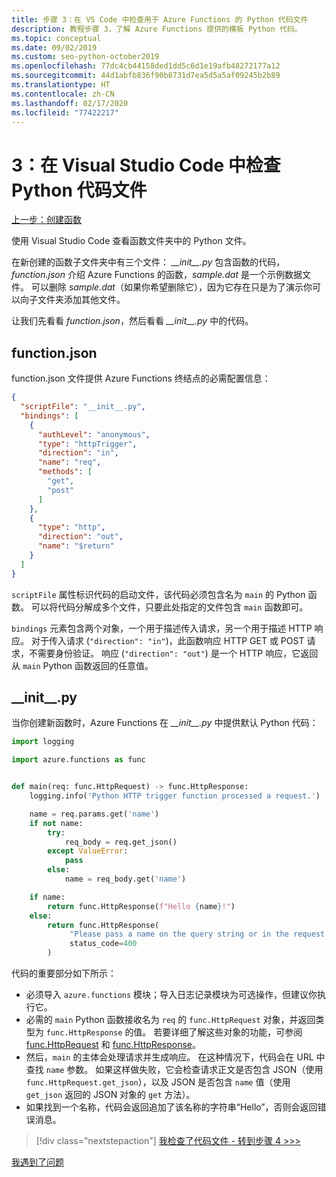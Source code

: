 ```yaml
---
title: 步骤 3：在 VS Code 中检查用于 Azure Functions 的 Python 代码文件
description: 教程步骤 3，了解 Azure Functions 提供的模板 Python 代码。
ms.topic: conceptual
ms.date: 09/02/2019
ms.custom: seo-python-october2019
ms.openlocfilehash: 77dc4cb44158ded1dd5c6d1e19afb48272177a12
ms.sourcegitcommit: 44d1abfb836f90b8731d7ea5d5a5af09245b2b89
ms.translationtype: HT
ms.contentlocale: zh-CN
ms.lasthandoff: 02/17/2020
ms.locfileid: "77422217"
---
```

# <a name="3-examine-the-python-code-files-in-visual-studio-code"></a>3：在 Visual Studio Code 中检查 Python 代码文件

[上一步：创建函数](tutorial-vs-code-serverless-python-02.md)

使用 Visual Studio Code 查看函数文件夹中的 Python 文件。

在新创建的函数子文件夹中有三个文件： *\_\_init\_\_.py* 包含函数的代码，*function.json* 介绍 Azure Functions 的函数，*sample.dat* 是一个示例数据文件。 可以删除 *sample.dat*（如果你希望删除它），因为它存在只是为了演示你可以向子文件夹添加其他文件。

让我们先看看 *function.json*，然后看看 *\_\_init\_\_.py* 中的代码。

## <a name="functionjson"></a>function.json

function.json 文件提供 Azure Functions 终结点的必需配置信息：

```json
{
  "scriptFile": "__init__.py",
  "bindings": [
    {
      "authLevel": "anonymous",
      "type": "httpTrigger",
      "direction": "in",
      "name": "req",
      "methods": [
        "get",
        "post"
      ]
    },
    {
      "type": "http",
      "direction": "out",
      "name": "$return"
    }
  ]
}
```

`scriptFile` 属性标识代码的启动文件，该代码必须包含名为 `main` 的 Python 函数。 可以将代码分解成多个文件，只要此处指定的文件包含 `main` 函数即可。

`bindings` 元素包含两个对象，一个用于描述传入请求，另一个用于描述 HTTP 响应。 对于传入请求 (`"direction": "in"`)，此函数响应 HTTP GET 或 POST 请求，不需要身份验证。 响应 (`"direction": "out"`) 是一个 HTTP 响应，它返回从 `main` Python 函数返回的任意值。

## <a name="__init__py"></a>\_\_init\_\_.py

当你创建新函数时，Azure Functions 在 *\_\_init\_\_.py* 中提供默认 Python 代码：

```python
import logging

import azure.functions as func


def main(req: func.HttpRequest) -> func.HttpResponse:
    logging.info('Python HTTP trigger function processed a request.')

    name = req.params.get('name')
    if not name:
        try:
            req_body = req.get_json()
        except ValueError:
            pass
        else:
            name = req_body.get('name')

    if name:
        return func.HttpResponse(f"Hello {name}!")
    else:
        return func.HttpResponse(
             "Please pass a name on the query string or in the request body",
             status_code=400
        )
```

代码的重要部分如下所示：

- 必须导入 `azure.functions` 模块；导入日志记录模块为可选操作，但建议你执行它。
- 必需的 `main` Python 函数接收名为 `req` 的 `func.HttpRequest` 对象，并返回类型为 `func.HttpResponse` 的值。 若要详细了解这些对象的功能，可参阅 [func.HttpRequest](/python/api/azure-functions/azure.functions.httprequest?view=azure-python) 和 [func.HttpResponse](/python/api/azure-functions/azure.functions.httpresponse?view=azure-python)。
- 然后，`main` 的主体会处理请求并生成响应。 在这种情况下，代码会在 URL 中查找 `name` 参数。 如果这样做失败，它会检查请求正文是否包含 JSON（使用 `func.HttpRequest.get_json`），以及 JSON 是否包含 `name` 值（使用 `get_json` 返回的 JSON 对象的 `get` 方法）。
- 如果找到一个名称，代码会返回追加了该名称的字符串“Hello”，否则会返回错误消息。

> [!div class="nextstepaction"]
> [我检查了代码文件 - 转到步骤 4 >>>](tutorial-vs-code-serverless-python-04.md)

[我遇到了问题](https://www.research.net/r/PWZWZ52?tutorial=vscode-functions-python&step=03-examine-code-files)
